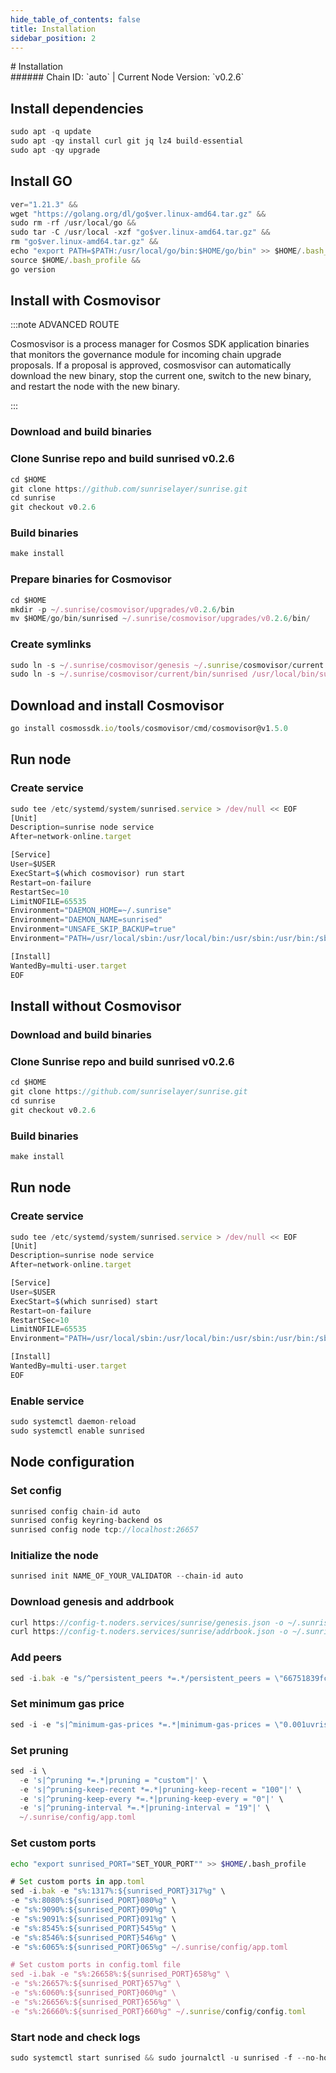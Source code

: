 ```yaml
---
hide_table_of_contents: false
title: Installation
sidebar_position: 2
---
```


<div class="h1-with-icon icon-sunrise">
# Installation
</div>
###### Chain ID: `auto` | Current Node Version: `v0.2.6`

## Install dependencies

```js
sudo apt -q update
sudo apt -qy install curl git jq lz4 build-essential
sudo apt -qy upgrade
```

## Install GO
```js
ver="1.21.3" &&
wget "https://golang.org/dl/go$ver.linux-amd64.tar.gz" &&
sudo rm -rf /usr/local/go &&
sudo tar -C /usr/local -xzf "go$ver.linux-amd64.tar.gz" &&
rm "go$ver.linux-amd64.tar.gz" &&
echo "export PATH=$PATH:/usr/local/go/bin:$HOME/go/bin" >> $HOME/.bash_profile &&
source $HOME/.bash_profile &&
go version
```

## Install with Cosmovisor
:::note ADVANCED ROUTE

Cosmosvisor is a process manager for Cosmos SDK application binaries that monitors the governance module for incoming chain upgrade proposals. If a proposal is approved, cosmosvisor can automatically download the new binary, stop the current one, switch to the new binary, and restart the node with the new binary.

:::
### Download and build binaries
### Clone Sunrise repo and build sunrised v0.2.6
```js
cd $HOME
git clone https://github.com/sunriselayer/sunrise.git
cd sunrise
git checkout v0.2.6
```

### Build binaries
```js
make install
```
### Prepare binaries for Cosmovisor
```js
cd $HOME
mkdir -p ~/.sunrise/cosmovisor/upgrades/v0.2.6/bin
mv $HOME/go/bin/sunrised ~/.sunrise/cosmovisor/upgrades/v0.2.6/bin/
```

### Create symlinks
```js
sudo ln -s ~/.sunrise/cosmovisor/genesis ~/.sunrise/cosmovisor/current -f
sudo ln -s ~/.sunrise/cosmovisor/current/bin/sunrised /usr/local/bin/sunrised -f
```

## Download and install Cosmovisor
```js
go install cosmossdk.io/tools/cosmovisor/cmd/cosmovisor@v1.5.0
```

## Run node
### Create service
```js
sudo tee /etc/systemd/system/sunrised.service > /dev/null << EOF
[Unit]
Description=sunrise node service
After=network-online.target

[Service]
User=$USER
ExecStart=$(which cosmovisor) run start
Restart=on-failure
RestartSec=10
LimitNOFILE=65535
Environment="DAEMON_HOME=~/.sunrise"
Environment="DAEMON_NAME=sunrised"
Environment="UNSAFE_SKIP_BACKUP=true"
Environment="PATH=/usr/local/sbin:/usr/local/bin:/usr/sbin:/usr/bin:/sbin:/bin:/usr/games:/usr/local/games:/snap/bin:~/.sunrise/cosmovisor/current/bin"

[Install]
WantedBy=multi-user.target
EOF
```

## Install without Cosmovisor

### Download and build binaries
### Clone Sunrise repo and build sunrised v0.2.6
```js
cd $HOME
git clone https://github.com/sunriselayer/sunrise.git
cd sunrise
git checkout v0.2.6
```

### Build binaries
```js
make install
```

## Run node
### Create service
```js
sudo tee /etc/systemd/system/sunrised.service > /dev/null << EOF
[Unit]
Description=sunrise node service
After=network-online.target

[Service]
User=$USER
ExecStart=$(which sunrised) start
Restart=on-failure
RestartSec=10
LimitNOFILE=65535
Environment="PATH=/usr/local/sbin:/usr/local/bin:/usr/sbin:/usr/bin:/sbin:/bin:/usr/games:/usr/local/games:/snap/bin"

[Install]
WantedBy=multi-user.target
EOF
```

### Enable service
```js
sudo systemctl daemon-reload
sudo systemctl enable sunrised
```

## Node configuration
### Set config
```js
sunrised config chain-id auto
sunrised config keyring-backend os
sunrised config node tcp://localhost:26657
```

### Initialize the node
```js
sunrised init NAME_OF_YOUR_VALIDATOR --chain-id auto
```

### Download genesis and addrbook
```js
curl https://config-t.noders.services/sunrise/genesis.json -o ~/.sunrise/config/genesis.json
curl https://config-t.noders.services/sunrise/addrbook.json -o ~/.sunrise/config/addrbook.json
```
### Add peers
```js
sed -i.bak -e "s/^persistent_peers *=.*/persistent_peers = \"66751839fcecdde5eaabd33b0e8877e8d7e85747@sunrise-t-rpc.noders.services:28356\"/" ~/.sunrise/config/config.toml
```

### Set minimum gas price
```js
sed -i -e "s|^minimum-gas-prices *=.*|minimum-gas-prices = \"0.001uvrise\"|" ~/.sunrise/config/app.toml
```
### Set pruning
```js
sed -i \
  -e 's|^pruning *=.*|pruning = "custom"|' \
  -e 's|^pruning-keep-recent *=.*|pruning-keep-recent = "100"|' \
  -e 's|^pruning-keep-every *=.*|pruning-keep-every = "0"|' \
  -e 's|^pruning-interval *=.*|pruning-interval = "19"|' \
  ~/.sunrise/config/app.toml
```

### Set custom ports

```bash
echo "export sunrised_PORT="SET_YOUR_PORT"" >> $HOME/.bash_profile
```

```js
# Set custom ports in app.toml
sed -i.bak -e "s%:1317%:${sunrised_PORT}317%g" \
-e "s%:8080%:${sunrised_PORT}080%g" \
-e "s%:9090%:${sunrised_PORT}090%g" \
-e "s%:9091%:${sunrised_PORT}091%g" \
-e "s%:8545%:${sunrised_PORT}545%g" \
-e "s%:8546%:${sunrised_PORT}546%g" \
-e "s%:6065%:${sunrised_PORT}065%g" ~/.sunrise/config/app.toml

# Set custom ports in config.toml file
sed -i.bak -e "s%:26658%:${sunrised_PORT}658%g" \
-e "s%:26657%:${sunrised_PORT}657%g" \
-e "s%:6060%:${sunrised_PORT}060%g" \
-e "s%:26656%:${sunrised_PORT}656%g" \
-e "s%:26660%:${sunrised_PORT}660%g" ~/.sunrise/config/config.toml
```

### Start node and check logs
```js
sudo systemctl start sunrised && sudo journalctl -u sunrised -f --no-hostname -o cat
```